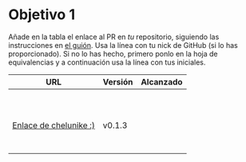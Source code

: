 # Objetivo 1

Añade en la tabla el enlace al PR en *tu* repositorio, siguiendo las
instrucciones en [el
guión](http://jj.github.io/IV/documentos/proyecto/1.Planificacion). Usa la línea
con tu nick de GitHub (si lo has proporcionado). Si no lo has hecho, primero
ponlo en la hoja de equivalencias y a continuación usa la línea con tus
iniciales.

| URL                                   | Versión | Alcanzado |
|---------------------------------------|---------|-----------|
| <!-- Enlace de jacarmona364 -->       |         |           |
| <!-- Enlace de nachoescalona -->      |         |           |
| <!-- Enlace de oscar0310 -->          |         |           |
| <!-- Enlace de G G J Á -->            |         |           |
| <!-- Enlace de gosema -->             |         |           |
| <!-- Enlace de gabrielherreraloz -->  |         |           |
| <!-- Enlace de chemalc05 -->          |         |           |
| <!-- Enlace de L C L -->              |         |           |
| <!-- Enlace de jorgelopez-ugr -->     |         |           |
| <!-- Enlace de M S D L L -->          |         |           |
| [Enlace de chelunike :)](https://github.com/chelunike/didactic-chainsaw/pull/3)  |  v0.1.3   |  | 
| <!-- Enlace de jvrqc -->              |         |           |
| <!-- Enlace de GabrielFranciscoSM --> |         |           |
| <!-- Enlace de S H G -->              |         |           |
| <!-- Enlace de FlorinTodor -->        |         |           |
| <!-- Enlace de V H -->                |         |           |
| <!-- Enlace de V G H -->              |         |           |
| <!-- Enlace de Y L -->                |         |           |
